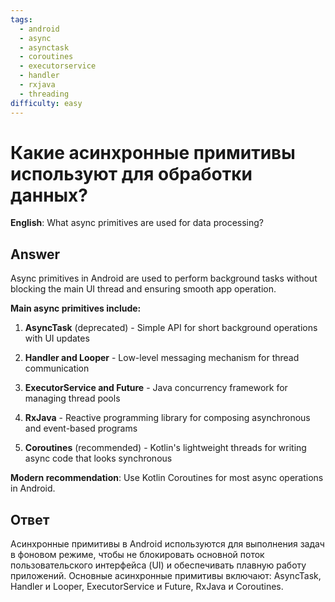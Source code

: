 ```yaml
---
tags:
  - android
  - async
  - asynctask
  - coroutines
  - executorservice
  - handler
  - rxjava
  - threading
difficulty: easy
---
```


# Какие асинхронные примитивы используют для обработки данных?

**English**: What async primitives are used for data processing?

## Answer

Async primitives in Android are used to perform background tasks without blocking the main UI thread and ensuring smooth app operation.

**Main async primitives include:**

1. **AsyncTask** (deprecated) - Simple API for short background operations with UI updates

2. **Handler and Looper** - Low-level messaging mechanism for thread communication

3. **ExecutorService and Future** - Java concurrency framework for managing thread pools

4. **RxJava** - Reactive programming library for composing asynchronous and event-based programs

5. **Coroutines** (recommended) - Kotlin's lightweight threads for writing async code that looks synchronous

**Modern recommendation**: Use Kotlin Coroutines for most async operations in Android.

## Ответ

Асинхронные примитивы в Android используются для выполнения задач в фоновом режиме, чтобы не блокировать основной поток пользовательского интерфейса (UI) и обеспечивать плавную работу приложений. Основные асинхронные примитивы включают: AsyncTask, Handler и Looper, ExecutorService и Future, RxJava и Coroutines.


